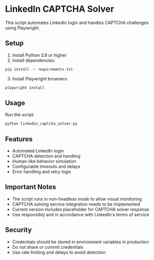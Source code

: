 # LinkedIn CAPTCHA Solver

This script automates LinkedIn login and handles CAPTCHA challenges using Playwright.

## Setup

1. Install Python 3.8 or higher
2. Install dependencies:
```bash
pip install -r requirements.txt
```
3. Install Playwright browsers:
```bash
playwright install
```

## Usage

Run the script:
```bash
python linkedin_captcha_solver.py
```

## Features

- Automated LinkedIn login
- CAPTCHA detection and handling
- Human-like behavior simulation
- Configurable timeouts and delays
- Error handling and retry logic

## Important Notes

- The script runs in non-headless mode to allow visual monitoring
- CAPTCHA solving service integration needs to be implemented
- Current version includes placeholder for CAPTCHA solver response
- Use responsibly and in accordance with LinkedIn's terms of service

## Security

- Credentials should be stored in environment variables in production
- Do not share or commit credentials
- Use rate limiting and delays to avoid detection 